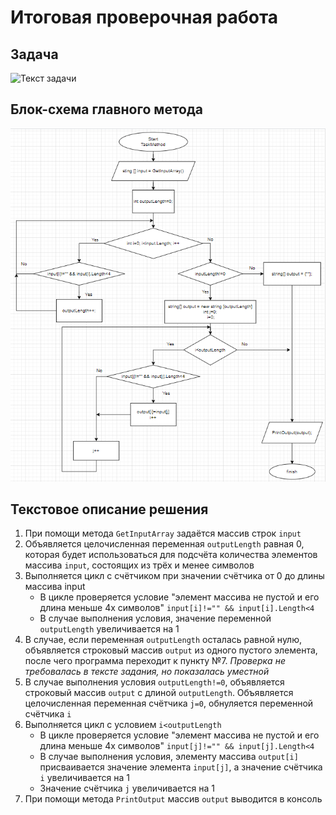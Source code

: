 # Итоговая проверочная работа 
## Задача

![Текст задачи](https://gbcdn.mrgcdn.ru/uploads/asset/4399391/attachment/2d59da45a5ea2e04f3ce0c20b35d6ea8.png)

## Блок-схема главного метода

![Блок-схема](images/TaskMethodBlockDiagram.png)

## Текстовое описание решения

1. При помощи метода `GetInputArray` задаётся массив строк `input`
2. Объявляется целочисленная переменная `outputLength` равная 0, которая будет использоваться для подсчёта количества элементов массива `input`, состоящих из трёх и менее символов
3. Выполняется цикл с счётчиком при значении счётчика от 0 до длины массива input 
    * В цикле проверяется условие "элемент массива не пустой и его длина меньше 4х символов" `input[i]!="" && input[i].Length<4`
    * В случае выполнения условия, значение переменной `outputLength` увеличивается на 1
4. В случае, если переменная `outputLength` осталась равной нулю, объявляется строковый массив `output` из одного пустого элемента, после чего программа переходит к пункту №7. _Проверка не требовалась в тексте задания, но показалась уместной_
5. В случае выполнения условия `outputLength!=0`, объявляется строковый массив `output` с длиной `outputLength`. Объявляется целочисленная переменная счётчика `j=0`, обнуляется переменной счётчика  `i`
6. Выполняется цикл с условием `i<outputLength`
    * В цикле проверяется условие "элемент массива не пустой и его длина меньше 4х символов" `input[j]!="" && input[j].Length<4`
    * В случае выполнения условия, элементу массива `output[i]` присваивается значение элемента `input[j]`, а значение счётчика `i` увеличивается на 1
    * Значение счётчика `j` увеличивается на 1
7. При помощи метода `PrintOutput` массив `output` выводится в консоль